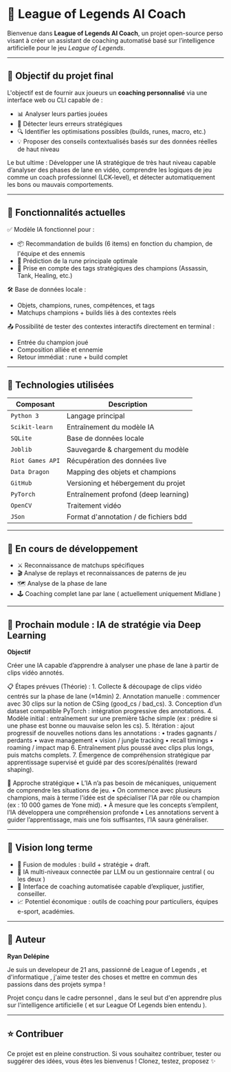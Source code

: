 # 🧠 League of Legends AI Coach

Bienvenue dans **League of Legends AI Coach**, un projet open-source perso visant à créer un assistant de coaching automatisé basé sur l’intelligence artificielle pour le jeu *League of Legends*.

---

## 🎯 Objectif du projet final

L'objectif est de fournir aux joueurs un **coaching personnalisé** via une interface web ou CLI capable de :

- 📊 Analyser leurs parties jouées  
- 🧩 Détecter leurs erreurs stratégiques  
- 🔍 Identifier les optimisations possibles (builds, runes, macro, etc.)  
- 💡 Proposer des conseils contextualisés basés sur des données réelles de haut niveau  

Le but ultime : Développer une IA stratégique de très haut niveau capable d’analyser des phases de lane en vidéo, comprendre les logiques de jeu comme un coach professionnel (LCK-level), et détecter automatiquement les bons ou mauvais comportements.

---

## 🚀 Fonctionnalités actuelles

✅ Modèle IA fonctionnel pour :
- 📦 Recommandation de builds (6 items) en fonction du champion, de l'équipe et des ennemis
- 🏹 Prédiction de la rune principale optimale
- 🧠 Prise en compte des tags stratégiques des champions (Assassin, Tank, Healing, etc.)

🛠 Base de données locale :
- Objets, champions, runes, compétences, et tags
- Matchups champions + builds liés à des contextes réels

📤 Possibilité de tester des contextes interactifs directement en terminal :
- Entrée du champion joué
- Composition alliée et ennemie
- Retour immédiat : rune + build complet

---

## 🔧 Technologies utilisées

| Composant             | Description                           |
|----------------------|---------------------------------------|
| `Python 3`           | Langage principal                     |
| `Scikit-learn`       | Entraînement du modèle IA             |
| `SQLite`             | Base de données locale                |
| `Joblib`             | Sauvegarde & chargement du modèle     |
| `Riot Games API`     | Récupération des données live         |
| `Data Dragon`        | Mapping des objets et champions       |
| `GitHub`             | Versioning et hébergement du projet   |
| `PyTorch`            | Entraînement profond (deep learning)  |
| `OpenCV`             | Traitement vidéo                      |
| `JSon`               | Format d'annotation / de fichiers bdd |

---

## 🧪 En cours de développement

- ⚔️ Reconnaissance de matchups spécifiques  
- 🎬 Analyse de replays et reconnaissances de paterns de jeu 
- 🗺️ Analyse de la phase de lane
- 🕹️ Coaching complet lane par lane ( actuellement uniquement Midlane )


---

## 🧠 Prochain module : IA de stratégie via Deep Learning

**Objectif**

Créer une IA capable d’apprendre à analyser une phase de lane à partir de clips vidéo annotés.

📋 Étapes prévues (Théorie) :
    1.    Collecte & découpage de clips vidéo centrés sur la phase de lane (≈14min)
    2.    Annotation manuelle : commencer avec 30 clips sur la notion de CSing (good_cs / bad_cs).
    3.    Conception d’un dataset compatible PyTorch : intégration progressive des annotations.
    4.    Modèle initial : entraînement sur une première tâche simple (ex : prédire si une phase est bonne ou mauvaise selon les cs).
    5.    Itération : ajout progressif de nouvelles notions dans les annotations :
    •    trades gagnants / perdants
    •    wave management
    •    vision / jungle tracking
    •    recall timings
    •    roaming / impact map
    6.    Entraînement plus poussé avec clips plus longs, puis matchs complets.
    7.    Émergence de compréhension stratégique par apprentissage supervisé et guidé par des scores/pénalités (reward shaping).
    
🧩 Approche stratégique
    •    L’IA n’a pas besoin de mécaniques, uniquement de comprendre les situations de jeu.
    •    On commence avec plusieurs champions, mais à terme l'idée est de spécialiser l’IA par rôle ou champion (ex : 10 000 games de Yone mid).
    •    À mesure que les concepts s’empilent, l’IA développera une compréhension profonde
    •    Les annotations servent à guider l’apprentissage, mais une fois suffisantes, l’IA saura généraliser.

---

## 🚀 Vision long terme

- 🔄 Fusion de modules : build + stratégie + draft.
- 🧠 IA multi-niveaux connectée par LLM ou un gestionnaire central ( ou les deux )
- 💬 Interface de coaching automatisée capable d’expliquer, justifier, conseiller.
- 📈 Potentiel économique : outils de coaching pour particuliers, équipes e-sport, académies.
    
---

## 👤 Auteur

**Ryan Delépine**  

Je suis un developeur de 21 ans,  passionné de League of Legends , et d'informatique , j'aime tester des choses et mettre en commun des passions dans des projets sympa !
  
Projet conçu dans le cadre personnel , dans le seul but d'en apprendre plus sur l'intelligence artificielle ( et sur League Of Legends bien entendu ).

---

## ⭐️ Contribuer

Ce projet est en pleine construction. Si vous souhaitez contribuer, tester ou suggérer des idées, vous êtes les bienvenus ! Clonez, testez, proposez ✨
